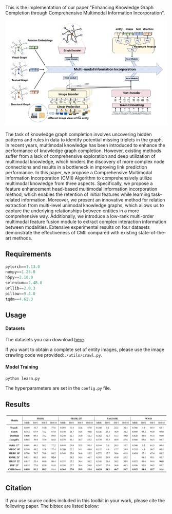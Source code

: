 
This is the implementation of our paper "Enhancing Knowledge Graph Completion through Comprehensive Multimodal Information Incorporation".

![CMII](./resource/CMII.png)

The task of knowledge graph completion involves uncovering hidden patterns and rules in data to identify potential missing triplets in the graph. In recent years, multimodal knowledge has been introduced to enhance the performance of knowledge graph completion. However, existing methods suffer from a lack of comprehensive exploration and deep utilization of multimodal knowledge, which hinders the discovery of more complex node connections and results in a bottleneck in improving link prediction performance. In this paper, we propose a Comprehensive Multimodal Information Incorporation (CMII) Algorithm to comprehensively utilize multimodal knowledge from three aspects. Specifically, we propose a feature enhancement head-based multimodal information incorporation method, which enables the retention of initial features while learning task-related information. Moreover, we present an innovative method for relation extraction from multi-level unimodal knowledge graphs, which allows us to capture the underlying relationships between entities in a more comprehensive way. Additionally, we introduce a low-rank multi-order multimodal feature fusion module to extract complex interaction information between modalities. Extensive experimental results on four datasets demonstrate the effectiveness of CMII compared with existing state-of-the-art methods.


## Requirements

```python
pytorch==1.13.0
numpy==1.25.0
h5py==2.10.0
selenium==2.48.0
urllib==2.0.3
pillow==9.4.0
tqdm==4.62.3
```

## Usage

#### Datasets

The datasets you can download [here](https://drive.google.com/drive/folders/1bz5FIeYPW8lWukl5Iltks5WXuo81gpAr?usp=drive_link).

If you want to obtain a complete set of entity images, please use the image crawling code we provided:`./utils/crawl.py`.

#### Model Training

```python
python learn.py
```

The hyperparameters are set in the `config.py` file.


## Results

![](./resource/results.png " Evaluation results of the link prediction on FB15K, FB15K-237, YAGO15K, and WN18 datasets. The first four methods are monomodal KG representation methods, and the latter six are multimodal KG representation methods. The best scores are in bold.")


## Citation

If you use source codes included in this toolkit in your work, please cite the following paper. The bibtex are listed below:
